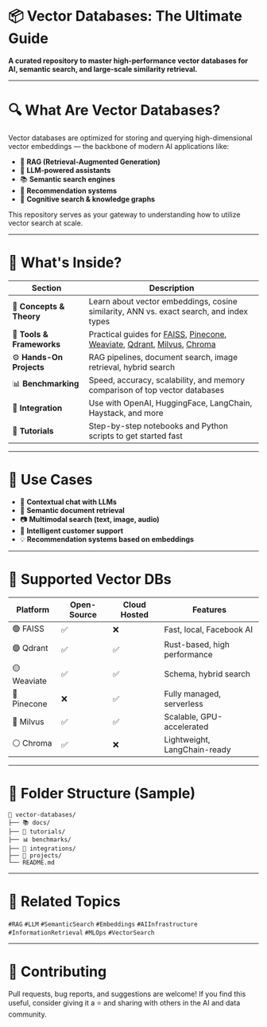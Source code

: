 
# 📦 Vector Databases: The Ultimate Guide

**A curated repository to master high-performance vector databases for AI, semantic search, and large-scale similarity retrieval.**

---

# 🔍 What Are Vector Databases?

Vector databases are optimized for storing and querying high-dimensional vector embeddings — the backbone of modern AI applications like:

* 🔗 **RAG (Retrieval-Augmented Generation)**
* 🤖 **LLM-powered assistants**
* 📚 **Semantic search engines**
* 🛒 **Recommendation systems**
* 🧠 **Cognitive search & knowledge graphs**

This repository serves as your gateway to understanding how to utilize vector search at scale.

---

# 🧠 What's Inside?

| Section                   | Description                                                                                                                                                                                                                                         |
| ------------------------- | --------------------------------------------------------------------------------------------------------------------------------------------------------------------------------------------------------------------------------------------------- |
| 📘 **Concepts & Theory**  | Learn about vector embeddings, cosine similarity, ANN vs. exact search, and index types                                                                                                                                                             |
| 🔧 **Tools & Frameworks** | Practical guides for [FAISS](https://github.com/facebookresearch/faiss), [Pinecone](https://www.pinecone.io/), [Weaviate](https://weaviate.io/), [Qdrant](https://qdrant.tech/), [Milvus](https://milvus.io/), [Chroma](https://www.trychroma.com/) |
| ⚙️ **Hands-On Projects**  | RAG pipelines, document search, image retrieval, hybrid search                                                                                                                                                                                      |
| 📊 **Benchmarking**       | Speed, accuracy, scalability, and memory comparison of top vector databases                                                                                                                                                                         |
| 🤝 **Integration**        | Use with OpenAI, HuggingFace, LangChain, Haystack, and more                                                                                                                                                                                         |
| 🧪 **Tutorials**          | Step-by-step notebooks and Python scripts to get started fast                                                                                                                                                                                       |

---

# 🚀 Use Cases

* 📝 **Contextual chat with LLMs**
* 📂 **Semantic document retrieval**
* 📷 **Multimodal search (text, image, audio)**
* 💬 **Intelligent customer support**
* 💡 **Recommendation systems based on embeddings**

---

# 🧰 Supported Vector DBs

| Platform    | Open-Source | Cloud Hosted | Features                     |
| ----------- | ----------- | ------------ | ---------------------------- |
| 🟢 FAISS    | ✅           | ❌            | Fast, local, Facebook AI     |
| 🟣 Qdrant   | ✅           | ✅            | Rust-based, high performance |
| 🟡 Weaviate | ✅           | ✅            | Schema, hybrid search        |
| 🔵 Pinecone | ❌           | ✅            | Fully managed, serverless    |
| 🔴 Milvus   | ✅           | ✅            | Scalable, GPU-accelerated    |
| ⚪ Chroma    | ✅           | ❌            | Lightweight, LangChain-ready |

---

# 📁 Folder Structure (Sample)

```
📂 vector-databases/
├── 📚 docs/
├── 🧪 tutorials/
├── 📊 benchmarks/
├── 🔌 integrations/
├── 🚀 projects/
└── README.md
```

---

# 📎 Related Topics

`#RAG` `#LLM` `#SemanticSearch` `#Embeddings` `#AIInfrastructure` `#InformationRetrieval` `#MLOps` `#VectorSearch`

---

# 🤝 Contributing

Pull requests, bug reports, and suggestions are welcome!
If you find this useful, consider giving it a ⭐️ and sharing with others in the AI and data community.

